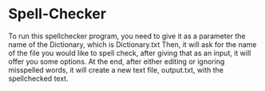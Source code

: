 # Spell-Checker

To run this spellchecker program, you need to give it as a parameter the name of the Dictionary, which is Dictionary.txt
Then, it will ask for the name of the file you would like to spell check, after giving that as an input, it will offer you some options.
At the end, after either editing or ignoring misspelled words, it will create a new text file, output.txt, with the spellchecked text.
